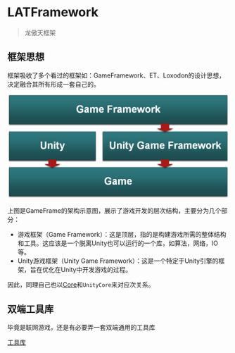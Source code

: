 # LATFramework

> 龙傲天框架

## 框架思想

框架吸收了多个看过的框架如：GameFramework、ET、Loxodon的设计思想，决定融合其所有形成一套自己的。

![gameframework示意图](../Md_Imgs/gameframework.png)

上图是GameFrame的架构示意图，展示了游戏开发的层次结构，主要分为几个部分：

- 游戏框架（Game Framework）：这是顶层，指的是构建游戏所需的整体结构和工具。这应该是一个脱离Unity也可以运行的一个库，如算法，网络，IO等。
- Unity游戏框架（Unity Game Framework）：这是一个特定于Unity引擎的框架，旨在优化在Unity中开发游戏的过程。

因此，同理自己也以[Core](../Md/Core/概述.md)和`UnityCore`来对应次关系。

## 双端工具库

毕竟是联网游戏，还是有必要弄一套双端通用的工具库

[工具库](./PublicLib/Timer/概述.md)